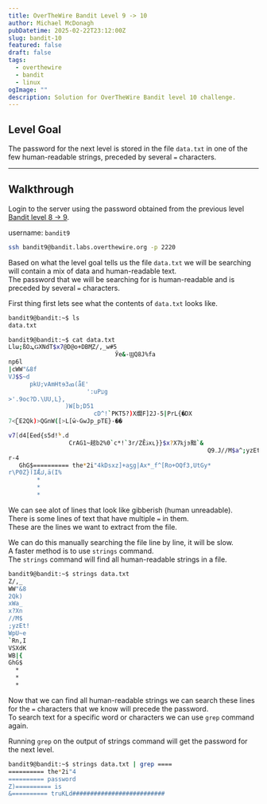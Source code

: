 ```yaml
---
title: OverTheWire Bandit Level 9 -> 10
author: Michael McDonagh
pubDatetime: 2025-02-22T23:12:00Z
slug: bandit-10
featured: false
draft: false
tags:
  - overthewire
  - bandit
  - linux
ogImage: ""
description: Solution for OverTheWire Bandit level 10 challenge.
---
```


## Level Goal

The password for the next level is stored in the file `data.txt` in one of the few human-readable strings, preceded by several `=` characters.

---

## Walkthrough

Login to the server using the password obtained from the previous level [Bandit level 8 -> 9](/posts/overthewire/bandit-9).  

username: `bandit9`  

```bash
ssh bandit9@bandit.labs.overthewire.org -p 2220
```

Based on what the level goal tells us the file `data.txt` we will be searching will contain a mix of data and human-readable text.  
The password that we will be searching for is human-readable and is preceded by several `=` characters.  

First thing first lets see what the contents of `data.txt` looks like.

```bash
bandit9@bandit:~$ ls
data.txt

bandit9@bandit:~$ cat data.txt 
Llω;ßOܛǤXNdT$x7@D@o+DBM֢Z/,_w#5
                              Ўe&-ϢQ8J%fa
np6l
|cWW"&8f
VJ$S~d
      pkU;ֿvAmHtɘ3ߘ(ǟE'
                      ':uPעg
>'.9oc?D.\UU,L},
                )W[b;D51
                        cD^!`PKT5?)X爓F]2J-5|PrL{�DX
7<ʗE2Qk)>QGnW([>L[ŵ-GwJp_pTE}-��

v7[d4[Eed{s5d!۫*.d
                 CrAG1~趤b2%0`c*!`3r/ZȆڎxʟ}}$x?X7ҟjͽ黜`&
                                                        Q9܅J//M$a^;yzEt!pU~eϸ`Rn,IMTՁB$1,ɚџ|\{ɘV媼G74@[tk4ӶhobXQ��O`<!LVSXdKium��m\WB|{,xvdТxIY.}м&F,0fRV{l#@^SJp`EO%s~֬c}o?/
r-4
   GhG$========== the*2i"4kDsxz]+aƽg|Ax*_f^[Ro+OQf3,UtGy*
r\P0Z}آIǢك,ä(I%
        *
        *
        *
```

We can see alot of lines that look like gibberish (human unreadable).  
There is some lines of text that have multiple `=` in them.  
These are the lines we want to extract from the file.

We can do this manually searching the file line by line, it will be slow.  
A faster method is to use `strings` command.  
The `strings` command will find all human-readable strings in a file.

```bash
bandit9@bandit:~$ strings data.txt
Z/,_
WW"&8
2Qk)
xWa_
x?Xn
//M$
;yzEt!
WpU~e
`Rn,I
VSXdK
WB|{
GhG$
  *
  *
  *
```

Now that we can find all human-readable strings we can search these lines for the `=` characters that we know will precede the password.  
To search text for a specific word or characters we can use `grep` command again.

Running `grep` on the output of strings command will get the password for the next level.

```bash
bandit9@bandit:~$ strings data.txt | grep ====
========== the*2i"4
========== password
Z)========== is
&========== truKLd##########################
```
